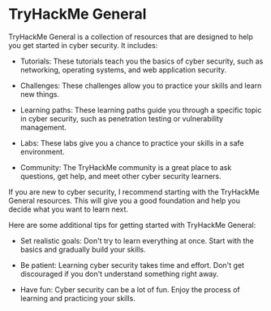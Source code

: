 # TryHackMe General 


TryHackMe General is a collection of resources that are designed to help you get started in cyber security. It includes:

- Tutorials: These tutorials teach you the basics of cyber security, such as networking, operating systems, and web application security.

- Challenges: These challenges allow you to practice your skills and learn new things.

- Learning paths: These learning paths guide you through a specific topic in cyber security, such as penetration testing or vulnerability management.

- Labs: These labs give you a chance to practice your skills in a safe environment.

- Community: The TryHackMe community is a great place to ask questions, get help, and meet other cyber security learners.

If you are new to cyber security, I recommend starting with the TryHackMe General resources. This will give you a good foundation and help you decide what you want to learn next.

Here are some additional tips for getting started with TryHackMe General:

- Set realistic goals: Don't try to learn everything at once. Start with the basics and gradually build your skills.

- Be patient: Learning cyber security takes time and effort. Don't get discouraged if you don't understand something right away.

- Have fun: Cyber security can be a lot of fun. Enjoy the process of learning and practicing your skills.
